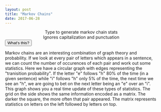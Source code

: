 ```yaml
---
layout: post
title: "Markov Chains"
date: 2017-06-28
---
```

<script src="../../../../js/libraries/p5.js" type="text/javascript"></script>
<script src="../../../../js/libraries/p5.dom.js" type="text/javascript"></script>
<script src="../../../../js/markov.js"></script>

<div id="markov" style="display: flex;justify-content: center;"></div>
<div id="reset_button" style="display: flex;justify-content: center;text-align:center;"></div>
<div style="display: flex;justify-content: center;text-align:center">Type to generate markov chain stats<br>Ignores capitalization and punctuation</div>
<button class="accordion">What's this?</button>
<div class="panel">
<p>
Markov chains are an interesting combination of graph theory and probability. If we look at every pair of letters which appears in a sentence, we can count the number of occurences of each pair and work out some statistics. Here we have a circular graph with edges representing the "tranisition probability". If the letter "e" follows "h" 80% of the time (in a given sentence) while "i" follows "h" only 5% of the time, the next time we see an "h", we are going to bet on the next letter being an "e" over an "i". This graph shows you a real time update of these types of statistics. The grid on the side shows the same information encoded as a matrix. The darker the square, the more often that pair appeared. The matrix represents statistics on letters on the left followed by letters on top.
</p>
</div>